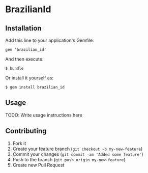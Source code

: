 # BrazilianId


## Installation

Add this line to your application's Gemfile:

    gem 'brazilian_id'

And then execute:

    $ bundle

Or install it yourself as:

    $ gem install brazilian_id

## Usage

TODO: Write usage instructions here

## Contributing

1. Fork it
2. Create your feature branch (`git checkout -b my-new-feature`)
3. Commit your changes (`git commit -am 'Added some feature'`)
4. Push to the branch (`git push origin my-new-feature`)
5. Create new Pull Request
